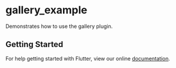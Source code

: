 # gallery_example

Demonstrates how to use the gallery plugin.

## Getting Started

For help getting started with Flutter, view our online
[documentation](https://flutter.io/).
